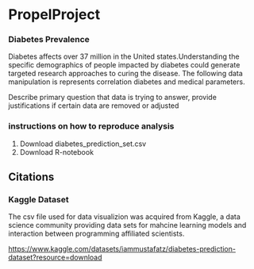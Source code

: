 # PropelProject
### Diabetes Prevalence
Diabetes affects over 37 million in the United states.Understanding the specific demographics of people impacted by diabetes could generate targeted research approaches to curing the disease. The following data manipulation is represents correlation diabetes and medical parameters.



Describe primary question that data is trying to answer, provide justifications if certain data are removed or adjusted
### instructions on how to reproduce analysis
1. Download diabetes_prediction_set.csv
2. Download R-notebook

## Citations
### Kaggle Dataset
The csv file used for data visualizion was acquired from Kaggle, a data science community providing data sets for mahcine learning models and interaction between programming affiliated scientists.

https://www.kaggle.com/datasets/iammustafatz/diabetes-prediction-dataset?resource=download

